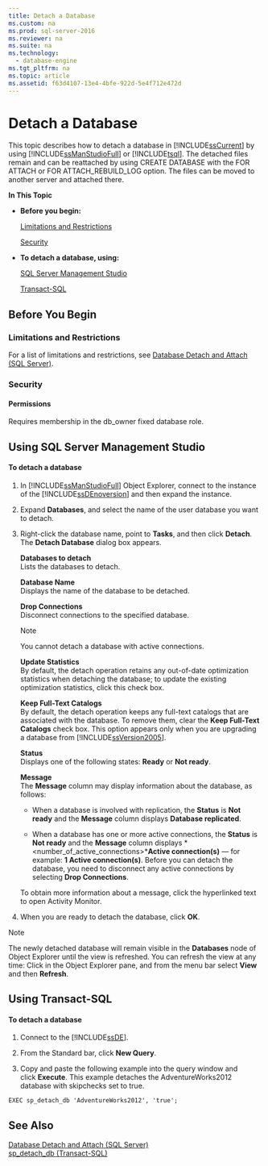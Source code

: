 ```yaml
---
title: Detach a Database
ms.custom: na
ms.prod: sql-server-2016
ms.reviewer: na
ms.suite: na
ms.technology: 
  - database-engine
ms.tgt_pltfrm: na
ms.topic: article
ms.assetid: f63d4107-13e4-4bfe-922d-5e4f712e472d
---
```

# Detach a Database
  This topic describes how to detach a database in [!INCLUDE[ssCurrent](../../Token\Other/ssCurrent_md.md)] by using [!INCLUDE[ssManStudioFull](../../Token\Other/ssManStudioFull_md.md)] or [!INCLUDE[tsql](../../Token\Other/tsql_md.md)]. The detached files remain and can be reattached by using CREATE DATABASE with the FOR ATTACH or FOR ATTACH\_REBUILD\_LOG option. The files can be moved to another server and attached there.  
  
 **In This Topic**  
  
-   **Before you begin:**  
  
     [Limitations and Restrictions](#Restrictions)  
  
     [Security](#Security)  
  
-   **To detach a database, using:**  
  
     [SQL Server Management Studio](#SSMSProcedure)  
  
     [Transact\-SQL](#TsqlProcedure)  
  
##  <a name="BeforeYouBegin"></a> Before You Begin  
  
###  <a name="Restrictions"></a> Limitations and Restrictions  
 For a list of limitations and restrictions, see [Database Detach and Attach &#40;SQL Server&#41;](../../Topics\TopicNameNotContainA/Database-Detach-and-Attach--SQL-Server-.md).  
  
###  <a name="Security"></a> Security  
  
####  <a name="Permissions"></a> Permissions  
 Requires membership in the db\_owner fixed database role.  
  
##  <a name="SSMSProcedure"></a> Using SQL Server Management Studio  
  
#### To detach a database  
  
1.  In [!INCLUDE[ssManStudioFull](../../Token\Other/ssManStudioFull_md.md)] Object Explorer, connect to the instance of the [!INCLUDE[ssDEnoversion](../../Token\Other/ssDEnoversion_md.md)] and then expand the instance.  
  
2.  Expand **Databases**, and select the name of the user database you want to detach.  
  
3.  Right\-click the database name, point to **Tasks**, and then click **Detach**. The **Detach Database** dialog box appears.  
  
     **Databases to detach**  
     Lists the databases to detach.  
  
     **Database Name**  
     Displays the name of the database to be detached.  
  
     **Drop Connections**  
     Disconnect connections to the specified database.  
  
    > [!NOTE]  
    >  You cannot detach a database with active connections.  
  
     **Update Statistics**  
     By default, the detach operation retains any out\-of\-date optimization statistics when detaching the database; to update the existing optimization statistics, click this check box.  
  
     **Keep Full\-Text Catalogs**  
     By default, the detach operation keeps any full\-text catalogs that are associated with the database. To remove them, clear the **Keep Full\-Text Catalogs** check box. This option appears only when you are upgrading a database from [!INCLUDE[ssVersion2005](../../Token\Other/ssVersion2005_md.md)].  
  
     **Status**  
     Displays one of the following states: **Ready** or **Not ready**.  
  
     **Message**  
     The **Message** column may display information about the database, as follows:  
  
    -   When a database is involved with replication, the **Status** is **Not ready** and the **Message** column displays **Database replicated**.  
  
    -   When a database has one or more active connections, the **Status** is **Not ready** and the **Message** column displays *\<number\_of\_active\_connections\>***Active connection\(s\)** — for example: **1 Active connection\(s\)**. Before you can detach the database, you need to disconnect any active connections by selecting **Drop Connections**.  
  
     To obtain more information about a message, click the hyperlinked text to open Activity Monitor.  
  
4.  When you are ready to detach the database, click **OK**.  
  
> [!NOTE]  
>  The newly detached database will remain visible in the **Databases** node of Object Explorer until the view is refreshed. You can refresh the view at any time: Click in the Object Explorer pane, and from the menu bar select **View** and then **Refresh**.  
  
##  <a name="TsqlProcedure"></a> Using Transact\-SQL  
  
#### To detach a database  
  
1.  Connect to the [!INCLUDE[ssDE](../../Token\Other/ssDE_md.md)].  
  
2.  From the Standard bar, click **New Query**.  
  
3.  Copy and paste the following example into the query window and click **Execute**. This example detaches the AdventureWorks2012 database with skipchecks set to true.  
  
```  
EXEC sp_detach_db 'AdventureWorks2012', 'true';  
```  
  
## See Also  
 [Database Detach and Attach &#40;SQL Server&#41;](../../Topics\TopicNameNotContainA/Database-Detach-and-Attach--SQL-Server-.md)   
 [sp_detach_db &#40;Transact-SQL&#41;](../Topic/sp_detach_db%20\(Transact-SQL\).md)  
  
  